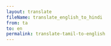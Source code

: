 ```yaml
--- 
layout: translate 
fileName: translate_english_to_hindi 
from: ta
to: en 
permalink: translate-tamil-to-english
---
```


